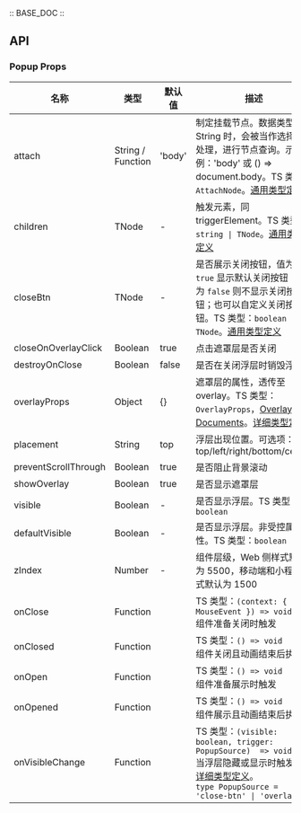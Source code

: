 :: BASE_DOC ::

## API

### Popup Props

名称 | 类型 | 默认值 | 描述 | 必传
-- | -- | -- | -- | --
attach | String / Function | 'body' | 制定挂载节点。数据类型为 String 时，会被当作选择器处理，进行节点查询。示例：'body' 或 () => document.body。TS 类型：`AttachNode`。[通用类型定义](https://github.com/Tencent/tdesign-mobile-react/blob/develop/src/common.ts) | N
children | TNode | - | 触发元素，同 triggerElement。TS 类型：`string \| TNode`。[通用类型定义](https://github.com/Tencent/tdesign-mobile-react/blob/develop/src/common.ts) | N
closeBtn | TNode | - | 是否展示关闭按钮，值为 `true` 显示默认关闭按钮；值为 `false` 则不显示关闭按钮；也可以自定义关闭按钮。TS 类型：`boolean \| TNode`。[通用类型定义](https://github.com/Tencent/tdesign-mobile-react/blob/develop/src/common.ts) | N
closeOnOverlayClick | Boolean | true | 点击遮罩层是否关闭 | N
destroyOnClose | Boolean | false | 是否在关闭浮层时销毁浮层 | N
overlayProps | Object | {} | 遮罩层的属性，透传至 overlay。TS 类型：`OverlayProps`，[Overlay API Documents](./overlay?tab=api)。[详细类型定义](https://github.com/Tencent/tdesign-mobile-react/tree/develop/src/popup/type.ts) | N
placement | String | top | 浮层出现位置。可选项：top/left/right/bottom/center | N
preventScrollThrough | Boolean | true | 是否阻止背景滚动 | N
showOverlay | Boolean | true | 是否显示遮罩层 | N
visible | Boolean | - | 是否显示浮层。TS 类型：`boolean` | N
defaultVisible | Boolean | - | 是否显示浮层。非受控属性。TS 类型：`boolean` | N
zIndex | Number | - | 组件层级，Web 侧样式默认为 5500，移动端和小程序样式默认为 1500 | N
onClose | Function |  | TS 类型：`(context: { e: MouseEvent }) => void`<br/>组件准备关闭时触发 | N
onClosed | Function |  | TS 类型：`() => void`<br/>组件关闭且动画结束后执行 | N
onOpen | Function |  | TS 类型：`() => void`<br/>组件准备展示时触发 | N
onOpened | Function |  | TS 类型：`() => void`<br/>组件展示且动画结束后执行 | N
onVisibleChange | Function |  | TS 类型：`(visible: boolean, trigger: PopupSource)  => void`<br/>当浮层隐藏或显示时触发。[详细类型定义](https://github.com/Tencent/tdesign-mobile-react/tree/develop/src/popup/type.ts)。<br/>`type PopupSource = 'close-btn' \| 'overlay'`<br/> | N
